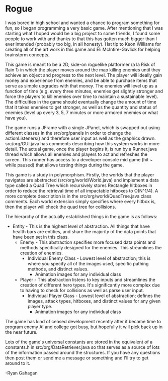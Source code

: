 # Rogue
I was bored in high school and wanted a chance to program something for fun, so I began programming a very basic game. After mentioning that I was starting what I hoped would be a big project to some friends, I found some people to work with and thanks to that this has gotten much bigger than I ever intended (probably too big, in all honesty). Hat tip to Keon Williams for creating all of the art work in this game and Eli McIntire-Gavlick for helping brainstorm concepts.

This game is meant to be a 2D, side-on roguelike platformer (a la Risk of Rain 1) in which the player moves around the map killing enemies until they achieve an object and progress to the next level. The player will ideally gain money and experience from enemies, and be able to purchase items that serve as simple upgrades with that money.
The enemies will level up as a function of time (e.g. every three minutes, enemies get slightly stronger and force the players to kill enemies over time to maintain a sustainable level). The difficulties in the game should eventually change the amount of time that it takes enemies to get stronger, as well as the quantity and status of enemies (level up every 3, 5, 7 minutes or more armored enemies or what have you).

The game runs a JFrame with a single JPanel, which is swapped out using different classes in the src/org/panels in order to change the actionListeners() and therefore user input as well as the graphics drawn. src/org/GUI.java has comments describing how this system works in more detail.
The actual game, once the player begins it, is run by a Runner.java thread which allows all enemies and players to act and refreshes the screen. This runner has access to a developer console mid game (hit ~ while paused) that allows testing things during the game.

This game is a study in polymorphism. Firstly, the worlds that the player navigates are abstracted (src/org/world/World.java) and implement a data type called a Quad Tree which recursively stores Rectangle hitboxes in order to reduce the retrieval time of all impactable hitboxes to O(N^1/4). A more complete description is in the src/org/world/QuadTree.java class comments. Each world extension simply specifies where every hitbox is, then the player will check the quad tree for collisions.

The hierarchy of the actually established things in the game is as follows:
* Entity - This is the highest level of abstraction. All things that have health bars are entities, and share the majority of the data points that have been set in this class.
  * Enemy - This abstraction specifies more focused data points and methods specifically designed for the enemies. This streamlines the creation of enemies.
    * Individual Enemy Class - Lowest level of abstraction; this is where you specify all of the images used, specific pathing methods, and distinct values.
      * Animation images for any individual class
  * Player - This abstraction listens to key inputs and streamlines the creation of different hero types. It's significantly more complex due to having to check for collisions as well as parse user input.
    * Individual Player Class - Lowest level of abstraction; defines the images, attack types, hitboxes, and distinct values for any given player type.
      * Animation images for any individual class

The game has kind of ceased development recently after it became time to program enemy AI and college got busy, but hopefully it will pick back up in the near future.

Lots of the game's universal constants are stored in the equivalent of a constants.h in src/org/DataRetriever.java so that serves as a source of lots of the information passed around the structures. If you have any questions then post them or send me a message or something and I'll try to get around to it.

-Ryan Gahagan

